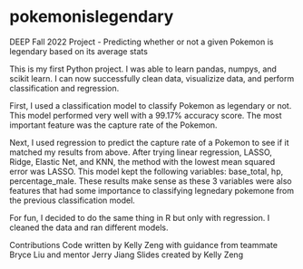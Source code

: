 # pokemonislegendary
DEEP Fall 2022 Project - Predicting whether or not a given Pokemon is legendary based on its average stats

This is my first Python project. I was able to learn pandas, numpys, and scikit learn. I can now successfully clean data, visualizize data, and perform classification and regression.

First, I used a classification model to classify Pokemon as legendary or not. This model performed very well with a 99.17% accuracy score. The most important feature was the capture rate of the Pokemon.

Next, I used regression to predict the capture rate of a Pokemon to see if it matched my results from above. After trying linear regression, LASSO, Ridge, Elastic Net, and KNN, the method with the lowest mean squared error was LASSO. This model kept the following variables: base_total, hp, percentage_male. These results make sense as these 3 variables were also features that had some importance to classifying legnedary pokemone from the previous classification model. 

For fun, I decided to do the same thing in R but only with regression. I cleaned the data and ran different models. 

Contributions
Code written by Kelly Zeng with guidance from teammate Bryce Liu and mentor Jerry Jiang
Slides created by Kelly Zeng
